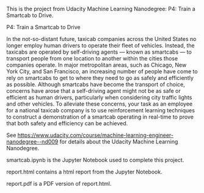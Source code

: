 This is the project from Udacity Machine Learning Nanodegree: P4: Train a Smartcab to Drive.

P4: Train a Smartcab to Drive

In the not-so-distant future, taxicab companies across the United States no longer employ human drivers to operate their fleet of vehicles. Instead, the taxicabs are operated by self-driving agents — known as smartcabs — to transport people from one location to another within the cities those companies operate. In major metropolitan areas, such as Chicago, New York City, and San Francisco, an increasing number of people have come to rely on smartcabs to get to where they need to go as safely and efficiently as possible. Although smartcabs have become the transport of choice, concerns have arose that a self-driving agent might not be as safe or efficient as human drivers, particularly when considering city traffic lights and other vehicles. To alleviate these concerns, your task as an employee for a national taxicab company is to use reinforcement learning techniques to construct a demonstration of a smartcab operating in real-time to prove that both safety and efficiency can be achieved.

See https://www.udacity.com/course/machine-learning-engineer-nanodegree--nd009 for details about the Udacity Machine Learning Nanodegree.

smartcab.ipynb is the Jupyter Notebook used to complete this project.

report.html contains a html report from the Jupyter Notebook.

report.pdf is a PDF version of report.html.